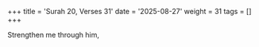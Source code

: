 +++
title = 'Surah 20, Verses 31'
date = '2025-08-27'
weight = 31
tags = []
+++

Strengthen me through him,